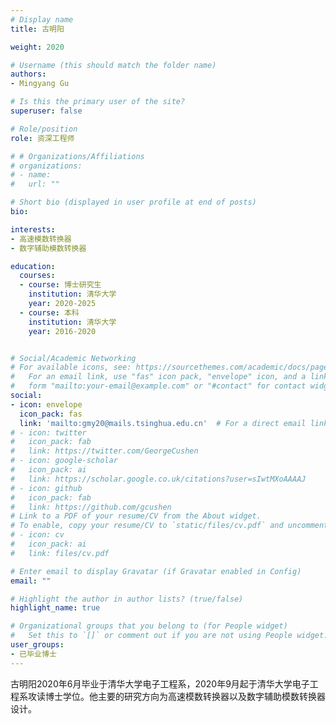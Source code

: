```yaml
---
# Display name
title: 古明阳

weight: 2020

# Username (this should match the folder name)
authors:
- Mingyang Gu

# Is this the primary user of the site?
superuser: false

# Role/position
role: 资深工程师

# # Organizations/Affiliations
# organizations:
# - name: 
#   url: ""

# Short bio (displayed in user profile at end of posts)
bio: 

interests:
- 高速模数转换器 
- 数字辅助模数转换器

education:
  courses:
  - course: 博士研究生
    institution: 清华大学
    year: 2020-2025
  - course: 本科
    institution: 清华大学
    year: 2016-2020


# Social/Academic Networking
# For available icons, see: https://sourcethemes.com/academic/docs/page-builder/#icons
#   For an email link, use "fas" icon pack, "envelope" icon, and a link in the
#   form "mailto:your-email@example.com" or "#contact" for contact widget.
social:
- icon: envelope
  icon_pack: fas
  link: 'mailto:gmy20@mails.tsinghua.edu.cn'  # For a direct email link, use "mailto:test@example.org".
# - icon: twitter
#   icon_pack: fab
#   link: https://twitter.com/GeorgeCushen
# - icon: google-scholar
#   icon_pack: ai
#   link: https://scholar.google.co.uk/citations?user=sIwtMXoAAAAJ
# - icon: github
#   icon_pack: fab
#   link: https://github.com/gcushen
# Link to a PDF of your resume/CV from the About widget.
# To enable, copy your resume/CV to `static/files/cv.pdf` and uncomment the lines below.
# - icon: cv
#   icon_pack: ai
#   link: files/cv.pdf

# Enter email to display Gravatar (if Gravatar enabled in Config)
email: ""

# Highlight the author in author lists? (true/false)
highlight_name: true

# Organizational groups that you belong to (for People widget)
#   Set this to `[]` or comment out if you are not using People widget.
user_groups:
- 已毕业博士
---
```


古明阳2020年6月毕业于清华大学电子工程系，2020年9月起于清华大学电子工程系攻读博士学位。他主要的研究方向为高速模数转换器以及数字辅助模数转换器设计。
